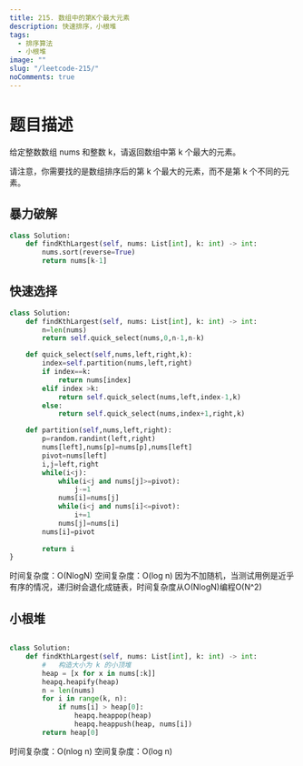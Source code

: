```yaml
---
title: 215. 数组中的第K个最大元素
description: 快速排序，小根堆
tags:
  - 排序算法
  - 小根堆
image: ""
slug: "/leetcode-215/"
noComments: true
---
```

# 题目描述

给定整数数组 nums 和整数 k，请返回数组中第 k 个最大的元素。

请注意，你需要找的是数组排序后的第 k 个最大的元素，而不是第 k 个不同的元素。


## 暴力破解
``` py
class Solution:
    def findKthLargest(self, nums: List[int], k: int) -> int:
        nums.sort(reverse=True)
        return nums[k-1]
```

## 快速选择

```python
class Solution:
    def findKthLargest(self, nums: List[int], k: int) -> int:
        n=len(nums)
        return self.quick_select(nums,0,n-1,n-k)

    def quick_select(self,nums,left,right,k):
        index=self.partition(nums,left,right)
        if index==k:
            return nums[index]
        elif index >k:
            return self.quick_select(nums,left,index-1,k)
        else:
            return self.quick_select(nums,index+1,right,k)

    def partition(self,nums,left,right):
        p=random.randint(left,right)
        nums[left],nums[p]=nums[p],nums[left]
        pivot=nums[left]
        i,j=left,right
        while(i<j):
            while(i<j and nums[j]>=pivot):
                j-=1
            nums[i]=nums[j]
            while(i<j and nums[i]<=pivot):
                i+=1
            nums[j]=nums[i]
        nums[i]=pivot
        
        return i
}
```
时间复杂度：O(NlogN)
空间复杂度：O(log n)
因为不加随机，当测试用例是近乎有序的情况，递归树会退化成链表，时间复杂度从O(NlogN)编程O(N^2)

## 小根堆
```py

class Solution:
    def findKthLargest(self, nums: List[int], k: int) -> int:
        #   构造大小为 k 的小顶堆
        heap = [x for x in nums[:k]]
        heapq.heapify(heap)
        n = len(nums)
        for i in range(k, n):
            if nums[i] > heap[0]:
                heapq.heappop(heap)
                heapq.heappush(heap, nums[i])
        return heap[0]

```
时间复杂度：O(nlog n)
空间复杂度：O(log n)

